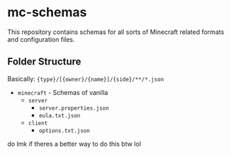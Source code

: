 # mc-schemas

This repository contains schemas for all sorts of Minecraft related formats and configuration files.

## Folder Structure

Basically: `{type}/[{owner}/{name}]/{side}/**/*.json`

- `minecraft` - Schemas of vanilla
  - `server`
    - `server.properties.json`
    - `eula.txt.json`
  - `client`
    - `options.txt.json`

do lmk if theres a better way to do this btw lol
